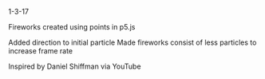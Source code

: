 1-3-17

Fireworks created using points in p5.js

Added direction to initial particle
Made fireworks consist of less particles to increase frame rate

Inspired by Daniel Shiffman via YouTube

